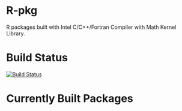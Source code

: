 # R-pkg
R packages built with Intel C/C++/Fortran Compiler with Math Kernel Library.

# Build Status

[![Build Status](https://github.com/MitsuhaMiyamizu/R-pkg/workflows/pkg/badge.svg)](https://github.com/MitsuhaMiyamizu/R-pkg/actions?query=workflow%3Apkg)

# Currently Built Packages


